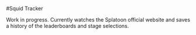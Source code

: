 #Squid Tracker

Work in progress. Currently watches the Splatoon official website and saves a
history of the leaderboards and stage selections.
